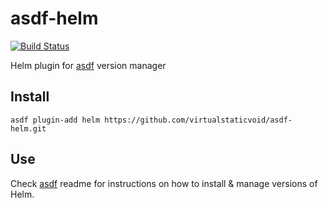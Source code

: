 # asdf-helm

[![Build Status](https://travis-ci.org/virtualstaticvoid/asdf-helm.svg?branch=master)](https://travis-ci.org/virtualstaticvoid/asdf-helm)

Helm plugin for [asdf](https://github.com/asdf-vm/asdf) version manager

## Install

```
asdf plugin-add helm https://github.com/virtualstaticvoid/asdf-helm.git
```

## Use

Check [asdf](https://github.com/asdf-vm/asdf) readme for instructions on how to install & manage versions of Helm.
